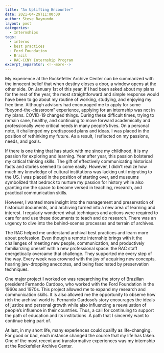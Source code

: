 ```yaml
---
title: "An Uplifting Encounter"
date: 2021-04-29T11:00:00
author: Steve Raymundo
layout: post
categories:
  - Internships
tags:
  - interns
  - best practices
  - Ford Foundation
  - Brazil
  - RAC-CCNY Internship Program
excerpt_separator: <!--more-->
---
```

My experience at the Rockefeller Archive Center can be summarized with the innocent belief that when destiny closes a door, a window opens at the other side. On January 1st of this year, if I had been asked about my plans for the rest of the year, the most straightforward and simple response would have been to go about my routine of working, studying, and enjoying my free time. Although advisors had encouraged me to apply for some “beyond-the-classroom” experience, applying for an internship was not in my plans. COVID-19 changed things. During these difficult times, trying to remain sane, healthy, and continuing to move forward academically and professionally were critical needs in many people’s lives. On a personal note, it challenged my predisposed plans and ideas. I was placed in the position of rethinking my future. As a result, I reflected on my passions, needs, and goals.

<!--more-->

If there is one thing that has stuck with me since my childhood, it is my passion for exploring and learning. Year after year, this passion bolstered my critical thinking skills. The gift of effectively communicating historical facts and stories seemed to come easily. However, I didn’t realize how much my knowledge of cultural institutions was lacking until migrating to the US. I was placed in the position of starting over, and museums symbolized that bedrock to nurture my passion for history while also granting me the space to become versed in teaching, research, and practical communication skills.

However, I wanted more insight into the management and preservation of historical documents, and archiving turned into a new area of learning and interest. I regularly wondered what techniques and actions were required to care for and use these documents to teach and do research. There was an urgency to dive into the behind-scenes processes and terrain of archives.

The RAC helped me understand archival best practices and learn more about profession. Even though a remote internship brings with it the challenges of meeting new people, communication, and productively familiarizing oneself with a new professional space: the RAC staff energetically overcame that challenge. They supported me every step of the way. Every week was crowned with the joy of acquiring new concepts, hearing jaw-dropping anecdotes, and being fascinated by preservation techniques.

One major project I worked on was researching the story of Brazilian president Fernando Cardoso, who worked with the Ford Foundation in the 1960s and 1970s. This project allowed me to expand my research and communication skills. It is also allowed me the opportunity to observe how rich the archival world is. Fernando Cardoso’s story encourages the ideals of justice and personal growth while also influencing a reevaluation of people’s influence in their countries. Thus, a call for continuing to support the path of education and its institutions. A path that I sincerely want to continue being part of.

At last, in my short life, many experiences could qualify as life-changing.  For good or bad, each instance changed the course that my life has taken. One of the most recent and transformative experiences was my internship at the Rockefeller Archive Center.
